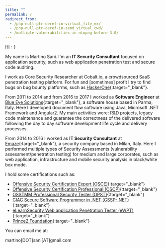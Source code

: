 ```yaml
---
title: ""
permalink: /
redirect_from:
  - /php-null-ptr-deref-in-virtual_file_ex/
  - /php-null-ptr-deref-in-zend_virtual_cwd/
  - /multiple-vulnerabilities-in-ntopng-before-3.0/
---
```


Hi :-)

My name is Martino Sani. I'm an <strong>IT Security Consultant</strong> focused on application security, such as web application penetration test and secure code auditing.

I work as Core Security Researcher at Cobalt.io, a crowdsourced SaaS penetration testing platform. For fun and [sometimes] profit I try to find bugs on bug bounty platforms, such as [HackerOne](https://hackerone.com/ilsani?sort_type=latest_disclosable_activity_at&filter=type%3Aall%20from%3Ailsani&page=1&range=forever){:target="_blank"}.

From 2011 to 2014 and from 2016 to 2017 I worked as <strong>Software Engineer</strong> at [Blue Eye Solutions](http://www.besolutions.it){:target="_blank"}, a software house based in Parma, Italy. Here I developed document flow software using Java, Microsoft .NET Framework and Angular2. My main activities were: R&D projects, legacy code maintenance and guarantee the correctness of the delivered software following the day to day software development life cycle and delivery processes.

From 2014 to 2016 I worked as <strong>IT Security Consultant</strong> at [Emaze](https://www.emaze.net){:target="_blank"}, a security company based in Milan, Italy. Here I performed multiple types of Security Assessments (vulnerability assessment/penetration testing) for medium and large corporates, such as web application, infrastructure and mobile security analysis in black/white box mode.

I hold some certifications such as:

- [Offensive Security Certification Expert (OSCE)](https://www.offensive-security.com/information-security-certifications/osce-offensive-security-certified-expert/){:target="_blank"}
- [Offensive Security Certification Professional (OSCP)](https://www.offensive-security.com/information-security-certifications/oscp-offensive-security-certified-professional){:target="_blank"}
- [OSSTMM Professional Security Tester (OPST)](http://www.isecom.org/certification/opst.html){:target="_blank"}
- [GIAC Secure Software Programmer in .NET (GSSP-.NET)](https://www.giac.org/certified-professional/martino-sani/151744){:target="_blank"}
- [eLearnSecurity Web application Penetration Tester (eWPT)](https://www.elearnsecurity.com/certification/ewpt/){:target="_blank"}
- [Prince2 Foundation](https://www.prince2.com/eur/what-is-prince2){:target="_blank"}

You can email me at:

martino[DOT]sani[AT]gmail.com

